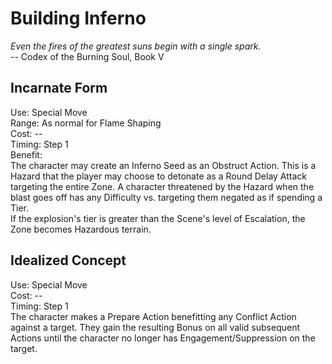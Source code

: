 # Building Inferno

*Even the fires of the greatest suns begin with a single spark.*  
-- Codex of the Burning Soul, Book V

## Incarnate Form
Use: Special Move  
Range: As normal for Flame Shaping  
Cost: --  
Timing: Step 1  
Benefit:  
The character may create an Inferno Seed as an Obstruct Action. This is a Hazard that the player may choose to detonate as a Round Delay Attack targeting the entire Zone. A character threatened by the Hazard when the blast goes off has any Difficulty vs. targeting them negated as if spending a Tier.  
If the explosion's tier is greater than the Scene's level of Escalation, the Zone becomes Hazardous terrain.

## Idealized Concept
Use: Special Move  
Cost: --  
Timing: Step 1  
The character makes a Prepare Action benefitting any Conflict Action against a target. They gain the resulting Bonus on all valid subsequent Actions until the character no longer has Engagement/Suppression on the target.